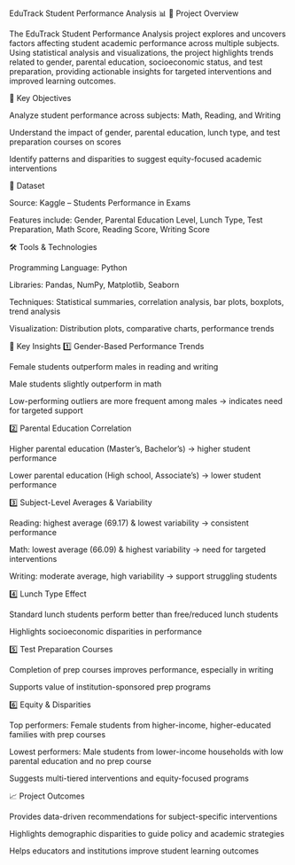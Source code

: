 EduTrack Student Performance Analysis 📊
🚀 Project Overview

The EduTrack Student Performance Analysis project explores and uncovers factors affecting student academic performance across multiple subjects. Using statistical analysis and visualizations, the project highlights trends related to gender, parental education, socioeconomic status, and test preparation, providing actionable insights for targeted interventions and improved learning outcomes.

🎯 Key Objectives

Analyze student performance across subjects: Math, Reading, and Writing

Understand the impact of gender, parental education, lunch type, and test preparation courses on scores

Identify patterns and disparities to suggest equity-focused academic interventions

📂 Dataset

Source: Kaggle – Students Performance in Exams

Features include: Gender, Parental Education Level, Lunch Type, Test Preparation, Math Score, Reading Score, Writing Score

🛠 Tools & Technologies

Programming Language: Python

Libraries: Pandas, NumPy, Matplotlib, Seaborn

Techniques: Statistical summaries, correlation analysis, bar plots, boxplots, trend analysis

Visualization: Distribution plots, comparative charts, performance trends

📌 Key Insights
1️⃣ Gender-Based Performance Trends

Female students outperform males in reading and writing

Male students slightly outperform in math

Low-performing outliers are more frequent among males → indicates need for targeted support

2️⃣ Parental Education Correlation

Higher parental education (Master’s, Bachelor’s) → higher student performance

Lower parental education (High school, Associate’s) → lower student performance

3️⃣ Subject-Level Averages & Variability

Reading: highest average (69.17) & lowest variability → consistent performance

Math: lowest average (66.09) & highest variability → need for targeted interventions

Writing: moderate average, high variability → support struggling students

4️⃣ Lunch Type Effect

Standard lunch students perform better than free/reduced lunch students

Highlights socioeconomic disparities in performance

5️⃣ Test Preparation Courses

Completion of prep courses improves performance, especially in writing

Supports value of institution-sponsored prep programs

6️⃣ Equity & Disparities

Top performers: Female students from higher-income, higher-educated families with prep courses

Lowest performers: Male students from lower-income households with low parental education and no prep course

Suggests multi-tiered interventions and equity-focused programs

📈 Project Outcomes

Provides data-driven recommendations for subject-specific interventions

Highlights demographic disparities to guide policy and academic strategies

Helps educators and institutions improve student learning outcomes

